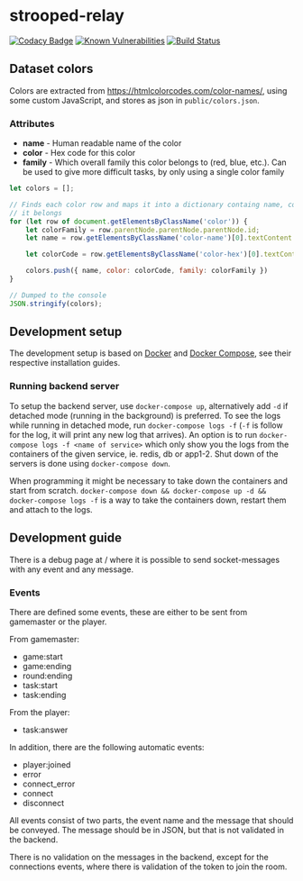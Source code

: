 # strooped-relay
[![Codacy Badge](https://api.codacy.com/project/badge/Grade/455a41cf230948869e4bed43f6e54bce)](https://app.codacy.com/gh/Strooped/strooped-relay?utm_source=github.com&utm_medium=referral&utm_content=Strooped/strooped-relay&utm_campaign=Badge_Grade_Dashboard) [![Known Vulnerabilities](https://snyk.io/test/github/Strooped/strooped-relay/badge.svg)](https://snyk.io/test/github/Strooped/strooped-relay) [![Build Status](https://travis-ci.com/Strooped/strooped-relay.svg?branch=master)](https://travis-ci.com/Strooped/strooped-relay)

## Dataset colors

Colors are extracted from https://htmlcolorcodes.com/color-names/, using some custom JavaScript, and stores as json
in `public/colors.json`.

### Attributes

- **name** - Human readable name of the color
- **color** - Hex code for this color
- **family** - Which overall family this color belongs to (red, blue, etc.).
               Can be used to give more difficult tasks, by only using a single color family

```js
let colors = [];

// Finds each color row and maps it into a dictionary containg name, code and which colorFamily
// it belongs
for (let row of document.getElementsByClassName('color')) {
    let colorFamily = row.parentNode.parentNode.parentNode.id;
    let name = row.getElementsByClassName('color-name')[0].textContent.trim();

    let colorCode = row.getElementsByClassName('color-hex')[0].textContent.trim();

    colors.push({ name, color: colorCode, family: colorFamily })
}

// Dumped to the console
JSON.stringify(colors);
```

## Development setup
The development setup is based on [Docker](https://docs.docker.com/install/) and
[Docker Compose](https://docs.docker.com/compose/install/), see their respective installation guides.

### Running backend server
To setup the backend server, use `docker-compose up`, alternatively add `-d` if detached mode (running in the
background) is preferred. To see the logs while running in detached mode, run `docker-compose logs -f` (`-f` is follow
for the log, it will print any new log that arrives). An option is to run `docker-compose logs -f <name of service>`
which only show you the logs from the containers of the given service, ie. redis, db or app1-2. Shut down of the servers
is done using `docker-compose down`.

When programming it might be necessary to take down the containers and start from scratch. `docker-compose down &&
docker-compose up -d && docker-compose logs -f` is a way to take the containers down, restart them and attach to the logs.

## Development guide
There is a debug page at / where it is possible to send socket-messages with any event and any message.

### Events
There are defined some events, these are either to be sent from gamemaster or the player.

From gamemaster:
- game:start
- game:ending
- round:ending
- task:start
- task:ending

From the player:
- task:answer

In addition, there are the following automatic events:
- player:joined
- error
- connect_error
- connect
- disconnect

All events consist of two parts, the event name and the message that should be conveyed. The message
should be in JSON, but that is not validated in the backend.

There is no validation on the messages in the backend, except for the connections events, where
there is validation of the token to join the room.
